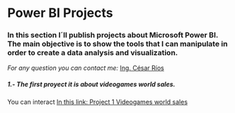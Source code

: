 # Power BI Projects
### In this section I´ll publish projects about Microsoft Power BI. The main objective is to show the tools that I can manipulate in order to create a data analysis and visualization.
*For any question you can contact me:* [Ing. César Ríos](https://www.linkedin.com/in/cesarriosag/)

##### 1.- The first proyect it is about videogames world sales.
You can interact [In this link: Project 1 Videogames world sales](https://app.powerbi.com/view?r=eyJrIjoiNzY3NzBiZWMtOWY3NS00ZGI1LWI3ZjYtMjNjYzJiZjgzNGM3IiwidCI6ImJkNWVjMDYxLTdjYmQtNDlmNy04NDI0LTgzZmNmODMxMjg0OSJ9)
